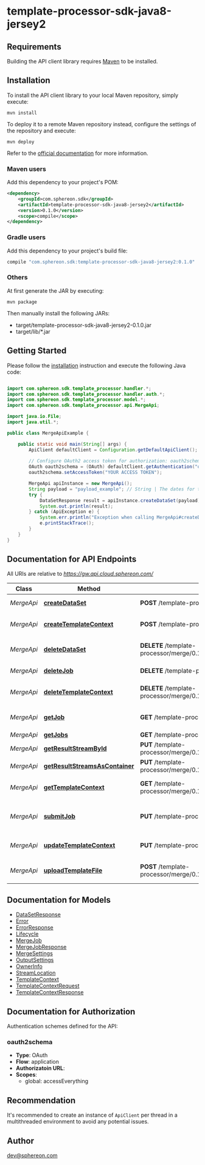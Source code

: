 # template-processor-sdk-java8-jersey2

## Requirements

Building the API client library requires [Maven](https://maven.apache.org/) to be installed.

## Installation

To install the API client library to your local Maven repository, simply execute:

```shell
mvn install
```

To deploy it to a remote Maven repository instead, configure the settings of the repository and execute:

```shell
mvn deploy
```

Refer to the [official documentation](https://maven.apache.org/plugins/maven-deploy-plugin/usage.html) for more information.

### Maven users

Add this dependency to your project's POM:

```xml
<dependency>
    <groupId>com.sphereon.sdk</groupId>
    <artifactId>template-processor-sdk-java8-jersey2</artifactId>
    <version>0.1.0</version>
    <scope>compile</scope>
</dependency>
```

### Gradle users

Add this dependency to your project's build file:

```groovy
compile "com.sphereon.sdk:template-processor-sdk-java8-jersey2:0.1.0"
```

### Others

At first generate the JAR by executing:

    mvn package

Then manually install the following JARs:

* target/template-processor-sdk-java8-jersey2-0.1.0.jar
* target/lib/*.jar

## Getting Started

Please follow the [installation](#installation) instruction and execute the following Java code:

```java

import com.sphereon.sdk.template_processor.handler.*;
import com.sphereon.sdk.template_processor.handler.auth.*;
import com.sphereon.sdk.template_processor.model.*;
import com.sphereon.sdk.template_processor.api.MergeApi;

import java.io.File;
import java.util.*;

public class MergeApiExample {

    public static void main(String[] args) {
        ApiClient defaultClient = Configuration.getDefaultApiClient();
        
        // Configure OAuth2 access token for authorization: oauth2schema
        OAuth oauth2schema = (OAuth) defaultClient.getAuthentication("oauth2schema");
        oauth2schema.setAccessToken("YOUR ACCESS TOKEN");

        MergeApi apiInstance = new MergeApi();
        String payload = "payload_example"; // String | The dates for the merge [   {     \"Field1\": \"Field1 value\",     \"Field2\": \"Field2 value\",   },   {     \"Field1\": \"Field1 value\",     \"Field2\": \"Field2 value\",   } ]
        try {
            DataSetResponse result = apiInstance.createDataSet(payload);
            System.out.println(result);
        } catch (ApiException e) {
            System.err.println("Exception when calling MergeApi#createDataSet");
            e.printStackTrace();
        }
    }
}

```

## Documentation for API Endpoints

All URIs are relative to *https://gw.api.cloud.sphereon.com/*

Class | Method | HTTP request | Description
------------ | ------------- | ------------- | -------------
*MergeApi* | [**createDataSet**](docs/MergeApi.md#createDataSet) | **POST** /template-processor/merge/0.1/datasets | Store dataset
*MergeApi* | [**createTemplateContext**](docs/MergeApi.md#createTemplateContext) | **POST** /template-processor/merge/0.1/templates | Create template context
*MergeApi* | [**deleteDataSet**](docs/MergeApi.md#deleteDataSet) | **DELETE** /template-processor/merge/0.1/datasets/{dataSetId} | Delete a stored data set
*MergeApi* | [**deleteJob**](docs/MergeApi.md#deleteJob) | **DELETE** /template-processor/merge/0.1/jobs/{jobId} | Delete a job manually
*MergeApi* | [**deleteTemplateContext**](docs/MergeApi.md#deleteTemplateContext) | **DELETE** /template-processor/merge/0.1/templates/{templateId} | Delete template context
*MergeApi* | [**getJob**](docs/MergeApi.md#getJob) | **GET** /template-processor/merge/0.1/jobs/{jobId} | Job definition and state
*MergeApi* | [**getJobs**](docs/MergeApi.md#getJobs) | **GET** /template-processor/merge/0.1/jobs | Get all jobs
*MergeApi* | [**getResultStreamById**](docs/MergeApi.md#getResultStreamById) | **PUT** /template-processor/merge/0.1/jobs/{jobId}/result/file/{streamId} | Get the result file
*MergeApi* | [**getResultStreamsAsContainer**](docs/MergeApi.md#getResultStreamsAsContainer) | **PUT** /template-processor/merge/0.1/jobs/{jobId}/result/container | Get the result file
*MergeApi* | [**getTemplateContext**](docs/MergeApi.md#getTemplateContext) | **GET** /template-processor/merge/0.1/templates/{templateId} | Get template context
*MergeApi* | [**submitJob**](docs/MergeApi.md#submitJob) | **PUT** /template-processor/merge/0.1/jobs | Submit merge job for processing
*MergeApi* | [**updateTemplateContext**](docs/MergeApi.md#updateTemplateContext) | **PUT** /template-processor/merge/0.1/templates | Update template context
*MergeApi* | [**uploadTemplateFile**](docs/MergeApi.md#uploadTemplateFile) | **POST** /template-processor/merge/0.1/templates/{templateId} | Upload template file


## Documentation for Models

 - [DataSetResponse](docs/DataSetResponse.md)
 - [Error](docs/Error.md)
 - [ErrorResponse](docs/ErrorResponse.md)
 - [Lifecycle](docs/Lifecycle.md)
 - [MergeJob](docs/MergeJob.md)
 - [MergeJobResponse](docs/MergeJobResponse.md)
 - [MergeSettings](docs/MergeSettings.md)
 - [OutputSettings](docs/OutputSettings.md)
 - [OwnerInfo](docs/OwnerInfo.md)
 - [StreamLocation](docs/StreamLocation.md)
 - [TemplateContext](docs/TemplateContext.md)
 - [TemplateContextRequest](docs/TemplateContextRequest.md)
 - [TemplateContextResponse](docs/TemplateContextResponse.md)


## Documentation for Authorization

Authentication schemes defined for the API:
### oauth2schema

- **Type**: OAuth
- **Flow**: application
- **Authorizatoin URL**: 
- **Scopes**: 
  - global: accessEverything


## Recommendation

It's recommended to create an instance of `ApiClient` per thread in a multithreaded environment to avoid any potential issues.

## Author

dev@sphereon.com

